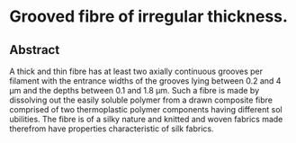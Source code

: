 # Grooved fibre of irregular thickness.

## Abstract
A thick and thin fibre has at least two axially continuous grooves per filament with the entrance widths of the grooves lying between 0.2 and 4 µm and the depths between 0.1 and 1.8 µm. Such a fibre is made by dissolving out the easily soluble polymer from a drawn composite fibre comprised of two thermoplastic polymer components having different sol ubilities. The fibre is of a silky nature and knitted and woven fabrics made therefrom have properties characteristic of silk fabrics.